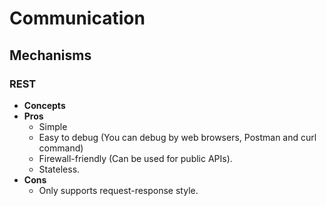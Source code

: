 # Communication

## Mechanisms
### REST
- **Concepts**
- **Pros**
   - Simple
   - Easy to debug (You can debug by web browsers, Postman and curl command)
   - Firewall-friendly (Can be used for public APIs).
   - Stateless.
- **Cons**
   - Only supports request-response style.
